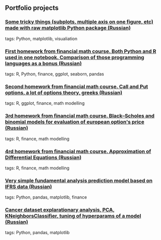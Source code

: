 ## Portfolio projects

### [Some tricky things (subplots, multiple axis on one figure, etc) made with raw matplotlib Python package (Russian)](/MatplotlibTask.html)

tags: Python, matplotlib, visualiation


### [First homework from financial math course. Both Python and R used in one notebook. Comparison of those programming languages as a bonus (Russian)](hw1.html)

tags: R, Python, finance, ggplot, seaborn, pandas

### [Second homework from financial math course. Call and Put options, a lot of options theory, greeks (Russian)](hw2.html)

tags: R, ggplot, finance, math modelling

### [3rd homework from financial math course. Black–Scholes and binomial models for evaluation of european option's price (Russian)](hw3.html)

tags: R, finance, math modelling

### [4rd homework from financial math course. Approximation of Differential Equations (Russian)](hw4.html)

tags: R, finance, math modelling 

### [Very simple fundamental analysis prediction model based on IFRS data (Russian)](fundamental_analysis.html)

tags: Python, pandas, matplotlib, finance 

### [Cancer dataset explarationary analysis, PCA, KNeighborsClassifier, tuning of hyperparams of a model (Russian)](yet_another_homework.html)

tags: Python, pandas, matplotlib   
